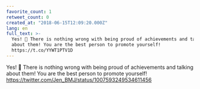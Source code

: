 ```yaml
---
favorite_count: 1
retweet_count: 0
created_at: "2018-06-15T12:09:20.000Z"
lang: en
full_text: >-
  Yes! 💪 There is nothing wrong with being proud of achievements and talking
  about them! You are the best person to promote yourself!
  https://t.co/YYWT1PTV1D
---
```


Yes! 💪 There is nothing wrong with being proud of achievements and talking
about them! You are the best person to promote yourself!
<https://twitter.com/Jen_BMJ/status/1007593249534611456>
